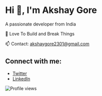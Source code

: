 # Hi 👋, I'm Akshay Gore

A passionate developer from India

🌱 Love To Build and Break Things

📫 Contact: akshaygore2301@gmail.com

## Connect with me:
- [Twitter](https://x.com/akshaydev_ai)
- [LinkedIn](https://www.linkedin.com/in/akshaygore2301/)

![Profile views](https://komarev.com/ghpvc/?username=akshaygore1&label=Profile%20views&color=0e75b6&style=flat)
